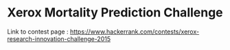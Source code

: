 # Xerox Mortality Prediction Challenge

Link to contest page : https://www.hackerrank.com/contests/xerox-research-innovation-challenge-2015
